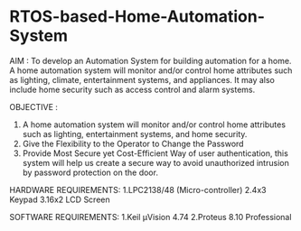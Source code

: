 # RTOS-based-Home-Automation-System
AIM :
  To develop an Automation System for building  automation for a home. A home automation system will monitor and/or control  home attributes such as lighting, climate, entertainment  systems, and appliances. It may also include home  security such as access control and alarm systems. 

OBJECTIVE :
  1. A home automation system will monitor and/or control home  attributes such as lighting, entertainment systems, and home security.
  2. Give the Flexibility to the Operator to Change the Password
  3. Provide Most Secure yet Cost-Efficient Way of user authentication,  this system will help us create a secure way to avoid unauthorized  intrusion by password protection on        the door.

HARDWARE REQUIREMENTS:
  1.LPC2138/48 (Micro-controller)
  2.4x3 Keypad
  3.16x2 LCD Screen
  
SOFTWARE REQUIREMENTS:
  1.Keil µVision 4.74
  2.Proteus 8.10 Professional




